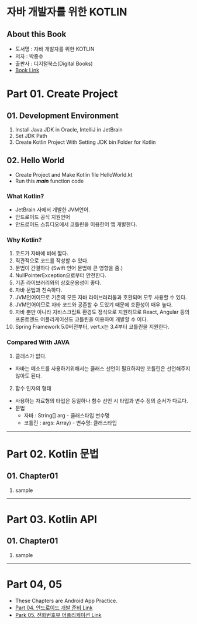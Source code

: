 # 자바 개발자를 위한 KOTLIN

## About this Book 
- 도서명 : 자바 개발자를 위한 KOTLIN
- 저자 : 박중수
- 출판사 : 디지털북스(Digital Books)
- [Book Link](http://www.digitalbooks.co.kr/v2/html/sub_view.php?m=4&n=&s=&b=&p=1&no=435)

# Part 01. Create Project
## 01. Development Environment
1. Install Java JDK in Oracle, IntelliJ in JetBrain
2. Set JDK Path
3. Create Kotlin Project With Setting JDK bin Folder for Kotlin

## 02. Hello World
- Create Project and Make Kotlin file HelloWorld.kt
- Run this ___main___ function code

### What Kotlin?
- JetBrain 사에서 개발한 JVM언어.
- 안드로이드 공식 지원언어
- 안드로이드 스튜디오에서 코틀린을 이용한어 앱 개발한다.

### Why Kotlin?
1. 코드가 자바에 비해 짧다.
2. 직관적으로 코드를 작성할 수 있다.
3. 문법이 간결하다 (Swift 언어 문법에 큰 영향을 줌.)
4. NullPointerException으로부터 안전한다.
5. 기존 라이브러리와의 상호운용성이 좋다.
6. 자바 문법과 친숙하다.
7. JVM언어이므로 기존의 모든 자바 라이브러리둘과 호환되며 모두 사용할 수 있다.
8. JVM언어이므로 자바 코드와 공존할 수 도있기 때문에 호환성이 매우 높다.
9. 자바 뿐만 아니라 자바스크립트 환경도 정식으로 지원하므로 React, Angular 등의 프론트엔드 어플리케이션도 코틀린을 이용하여 개발할 수 이다.
10. Spring Framework 5.0버전부터, vert.x는 3.4부터 코틀린을 지원한다.

### Compared With JAVA
1. 클래스가 없다.
- 자바는 메소드를 사용하기위해서는 클래스 선언이 필요하지만 코틀린은 선언해주지 않아도 된다.

2. 함수 인자의 형태
- 사용하는 자료형의 타입은 동일하나 함수 선언 시 타입과 변수 정의 순서가 다르다.
- 문법
    - 자바 : String[] arg - 클래스타입 변수명
    - 코틀린 : args: Array<String>) - 변수명: 클래스타입


---

# Part 02. Kotlin 문법
## 01. Chapter01
1. sample

---

# Part 03. Kotlin API
## 01. Chapter01
1. sample

---

# Part 04, 05 
- These Chapters are Android App Practice.
- [Part 04. 안드로이드 개발 준비 Link]()
- [Park 05. 전화번호부 어플리케이션 Link]()